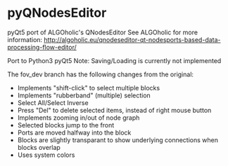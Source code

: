 pyQNodesEditor
==============

pyQt5 port of ALGOholic's QNodesEditor
See ALGOholic for more information:
http://algoholic.eu/qnodeseditor-qt-nodesports-based-data-processing-flow-editor/

Port to Python3 pyQt5
Note: Saving/Loading is currently not implemented

The fov_dev branch has the following changes from the original:

* Implements "shift-click" to select multiple blocks
* Implements "rubberband" (multiple) selection
* Select All/Select Inverse
* Press "Del" to delete selected items, instead of right mouse button
* Implements zooming in/out of node graph
* Selected blocks jump to the front
* Ports are moved halfway into the block
* Blocks are slightly transparant to show underlying connections
  when blocks overlap
* Uses system colors
